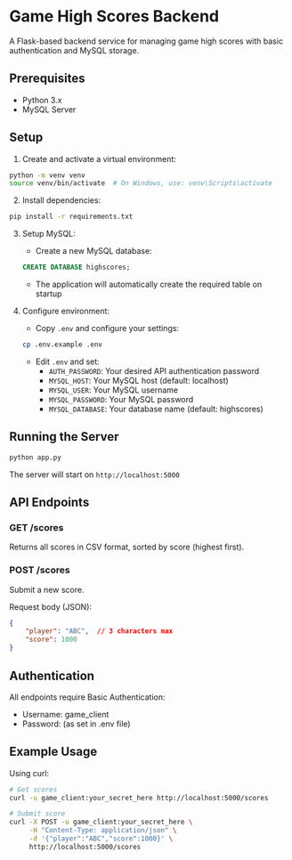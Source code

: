 # Game High Scores Backend

A Flask-based backend service for managing game high scores with basic authentication and MySQL storage.

## Prerequisites

- Python 3.x
- MySQL Server

## Setup

1. Create and activate a virtual environment:
```bash
python -m venv venv
source venv/bin/activate  # On Windows, use: venv\Scripts\activate
```

2. Install dependencies:
```bash
pip install -r requirements.txt
```

3. Setup MySQL:
   - Create a new MySQL database:
   ```sql
   CREATE DATABASE highscores;
   ```
   - The application will automatically create the required table on startup

4. Configure environment:
   - Copy `.env` and configure your settings:
   ```bash
   cp .env.example .env
   ```
   - Edit `.env` and set:
     - `AUTH_PASSWORD`: Your desired API authentication password
     - `MYSQL_HOST`: Your MySQL host (default: localhost)
     - `MYSQL_USER`: Your MySQL username
     - `MYSQL_PASSWORD`: Your MySQL password
     - `MYSQL_DATABASE`: Your database name (default: highscores)

## Running the Server

```bash
python app.py
```

The server will start on `http://localhost:5000`

## API Endpoints

### GET /scores
Returns all scores in CSV format, sorted by score (highest first).

### POST /scores
Submit a new score.

Request body (JSON):
```json
{
    "player": "ABC",  // 3 characters max
    "score": 1000
}
```

## Authentication

All endpoints require Basic Authentication:
- Username: game_client
- Password: (as set in .env file)

## Example Usage

Using curl:
```bash
# Get scores
curl -u game_client:your_secret_here http://localhost:5000/scores

# Submit score
curl -X POST -u game_client:your_secret_here \
     -H "Content-Type: application/json" \
     -d '{"player":"ABC","score":1000}' \
     http://localhost:5000/scores
``` 
